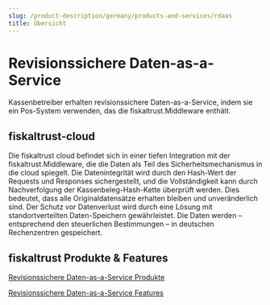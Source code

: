 ```yaml
---
slug: /product-description/germany/products-and-services/rdaas
title: Übersicht
---
```


# Revisionssichere Daten-as-a-Service

Kassenbetreiber erhalten revisionssichere Daten-as-a-Service, indem sie ein Pos-System verwenden, das die fiskaltrust.Middleware enthält. 

## fiskaltrust-cloud

Die fiskaltrust cloud befindet sich in einer tiefen Integration mit der fiskaltrust.Middleware, die die Daten als Teil des Sicherheitsmechanismus in die cloud spiegelt. Die Datenintegrität wird durch den Hash-Wert der Requests und Responses sichergestellt, und die Vollständigkeit kann durch Nachverfolgung der Kassenbeleg-Hash-Kette überprüft werden. Dies bedeutet, dass alle Originaldatensätze erhalten bleiben und unveränderlich sind. Der Schutz vor Datenverlust wird durch eine Lösung mit standortverteilten Daten-Speichern gewährleistet. Die Daten werden – entsprechend den steuerlichen Bestimmungen – in deutschen Rechenzentren gespeichert.

## fiskaltrust Produkte & Features

[Revisionssichere Daten-as-a-Service Produkte](produkte/README.md)

[Revisionssichere Daten-as-a-Service Features](features/README.md)

